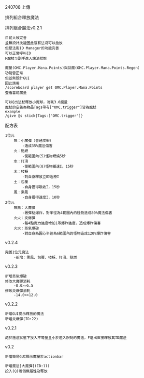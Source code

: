 240708 上傳

排列組合釋放魔法

排列組合魔法v0.2.1
    
    目前大致完善
    並無設計技能因此沒有法術可以施放
    但是法術ID Manager的功能完善
    可以正常呼叫ID
    F魔杖至副手進入施法狀態
    
    魔量(OMC.Player.Mana.Points)與回魔(OMC.Player.Mana.Points.Regen)
    功能皆正常
    但並無設計GUI
    因此請用
    /scoreboard player get OMC.Player.Mana.Points
    查看當前魔量
    
    可以Q出法杖釋放小魔球，消耗3.0魔量
    魔杖的定義為物品Tags帶有["OMC.trigger"]皆為魔杖
    example
    /give @s stick{Tags:["OMC.trigger"]}

配方表

    1位元
        無：小魔彈（普通攻擊）
            -造成35%魔法傷害
        火：點燃
            -使範圍內(5)怪物燃燒5秒
        水：打滑
            -使範圍內(8)怪物緩速I，15秒
        木：枝枒
            -對自身釋放立即治療I
        土：包覆
            -自身獲得吸收I，15秒
        風：乘風
            -自身獲得速度I，10秒
    2位元
        無無：大魔彈
            -著彈點爆炸，對半徑為4範圍內的怪物造成80%魔法傷害
        火火：炎爆彈
            -每4點魔力強度增加1等爆炸強度，造成爆炸傷害
        火水：蒸氣爆破
            -對自身為圓心半徑為6範圍內的怪物造成120%爆炸傷害
v0.2.4

    完善1位元魔法
        -新增：乘風、包覆、枝枒、打滑、點燃
v0.2.3

    新增蒸氣爆破
    修改大魔彈消耗
        -8.0>>5.5
    修改炎爆彈消耗
        -14.0>>12.0
v0.2.2

    新增GUI提示釋放的魔法
    新增炎爆彈(ID:22)

v0.2.1

    處於施法狀態下投入不等量且小於透入限制的魔法，F退出直接釋放其ID魔法

v0.2

    新增簡易GUI顯示魔量於actionbar

    新增魔法[大魔彈](ID:11)
    投入(Q)兩個無屬性及釋放


